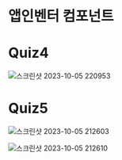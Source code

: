 # 앱인벤터 컴포넌트

# Quiz4

![스크린샷 2023-10-05 220953](https://github.com/asudhgjhasfklj/Arduino2/assets/127822717/27e13b8a-680d-47ab-95b5-5cfe8ab8f145)

# Quiz5

![스크린샷 2023-10-05 212603](https://github.com/asudhgjhasfklj/Arduino2/assets/127822717/ec4326e8-5124-4708-ab7a-57225b423810)

![스크린샷 2023-10-05 212610](https://github.com/asudhgjhasfklj/Arduino2/assets/127822717/5f0cf9ff-6ef2-4417-904b-530e7bcb66a3)
